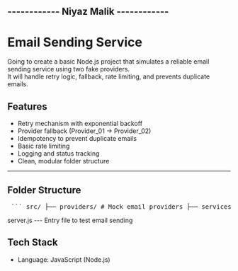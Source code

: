 ## ------------ Niyaz Malik ------------

# Email Sending Service

Going to create a basic Node.js project that simulates a reliable email sending service using two fake providers.  
It will handle retry logic, fallback, rate limiting, and prevents duplicate emails.

## Features

- Retry mechanism with exponential backoff
- Provider fallback (Provider_01 → Provider_02)
- Idempotency to prevent duplicate emails
- Basic rate limiting
- Logging and status tracking
- Clean, modular folder structure

---
## Folder Structure

<pre lang="markdown"> ``` src/ ├── providers/ # Mock email providers ├── services/ # EmailService logic ├── utils/ # Helpers (retry, rate limit and more...)``` </pre>

server.js --- Entry file to test email sending

## Tech Stack

- Language: JavaScript (Node.js)